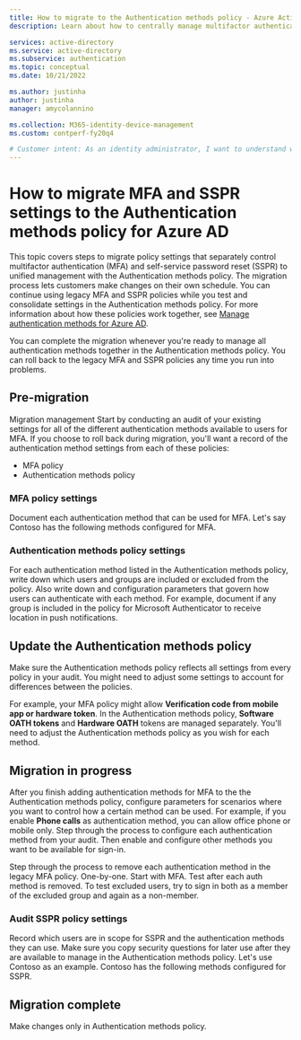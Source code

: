```yaml
---
title: How to migrate to the Authentication methods policy - Azure Active Directory
description: Learn about how to centrally manage multifactor authentication (MFA) and self-service password reset (SSPR) settings in the Authentication methods policy.

services: active-directory
ms.service: active-directory
ms.subservice: authentication
ms.topic: conceptual
ms.date: 10/21/2022

ms.author: justinha
author: justinha
manager: amycolannino

ms.collection: M365-identity-device-management
ms.custom: contperf-fy20q4

# Customer intent: As an identity administrator, I want to understand what authentication options are available in Azure AD and how I can manage them.
---
```

# How to migrate MFA and SSPR settings to the Authentication methods policy for Azure AD

This topic covers steps to migrate policy settings that separately control multifactor authentication (MFA) and self-service password reset (SSPR) to unified management with the Authentication methods policy. The migration process lets customers make changes on their own schedule. You can continue using legacy MFA and SSPR policies while you test and consolidate settings in the Authentication methods policy. For more information about how these policies work together, see [Manage authentication methods for Azure AD](concept-authentication-methods-manage.md).

You can complete the migration whenever you're ready to manage all authentication methods together in the Authentication methods policy. You can roll back to the legacy MFA and SSPR policies any time you run into problems. 

## Pre-migration

Migration management Start by conducting an audit of your existing settings for all of the different authentication methods available to users for MFA. If you choose to roll back during migration, you'll want a record of the authentication method settings from each of these policies:

- MFA policy
- Authentication methods policy



### MFA policy settings

Document each authentication method that can be used for MFA. Let's say Contoso has the following methods configured for MFA. 



### Authentication methods policy settings

For each authentication method listed in the Authentication methods policy, write down which users and groups are included or excluded from the policy. Also write down and configuration parameters that govern how users can authenticate with each method. For example, document if any group is included in the policy for Microsoft Authenticator to receive location in push notifications. 



## Update the Authentication methods policy

Make sure the Authentication methods policy reflects all settings from every policy in your audit. You might need to adjust some settings to account for differences between the policies. 

For example, your MFA policy might allow **Verification code from mobile app or hardware token**. In the Authentication methods policy, **Software OATH tokens** and **Hardware OATH** tokens are managed separately. You'll need to adjust the Authentication methods policy as you wish for each method.  

## Migration in progress

After you finish adding authentication methods for MFA to the the Authentication methods policy, configure parameters for scenarios where you want to control how a certain method can be used. For example, if you enable **Phone calls** as authentication method, you can allow office phone or mobile only. Step through the process to configure each authentication method from your audit. Then enable and configure other methods you want to be available for sign-in.

Step through the process to remove each authentication method in the legacy MFA policy. One-by-one. Start with MFA. Test after each auth method is removed. To test excluded users, try to sign in both as a member of the excluded group and again as a non-member. 

### Audit SSPR policy settings

Record which users are in scope for SSPR and the authentication methods they can use. Make sure you copy security questions for later use after they are available to manage in the Authentication methods policy. Let's use Contoso as an example. Contoso has the following methods configured for SSPR.

## Migration complete
Make changes only in Authentication methods policy. 

